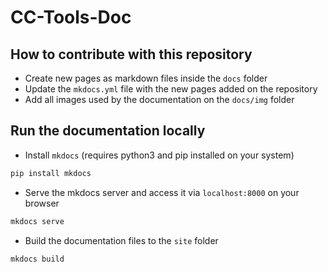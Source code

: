 # CC-Tools-Doc

## How to contribute with this repository

- Create new pages as markdown files inside the `docs` folder
- Update the `mkdocs.yml` file with the new pages added on the repository
- Add all images used by the documentation on the `docs/img` folder

## Run the documentation locally

- Install `mkdocs` (requires python3 and pip installed on your system)

```sh
pip install mkdocs
```

- Serve the mkdocs server and access it via `localhost:8000` on your browser

```sh
mkdocs serve
```

- Build the documentation files to the `site` folder

```sh
mkdocs build
```
